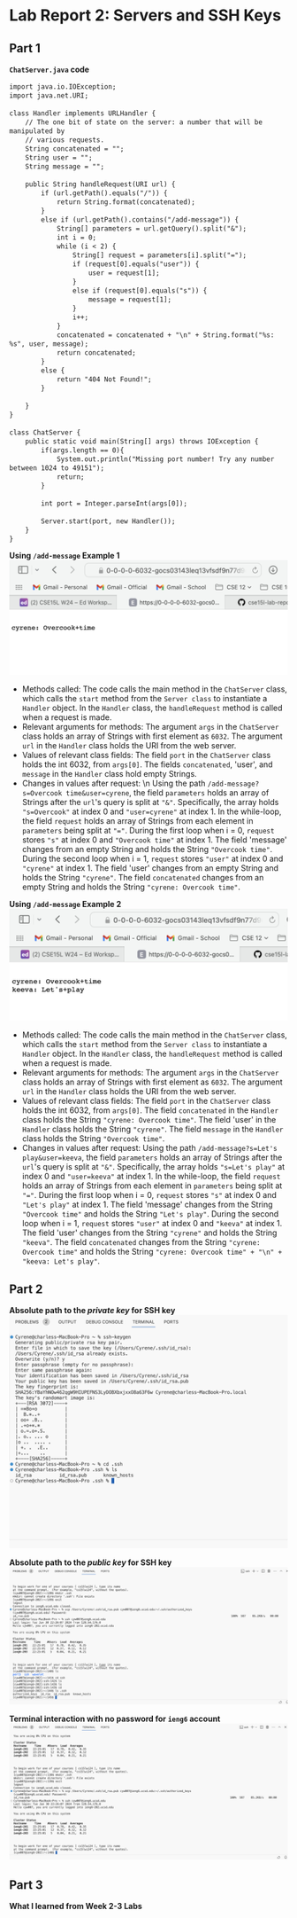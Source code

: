 # Lab Report 2: Servers and SSH Keys

## Part 1
**`ChatServer.java` code**
```
import java.io.IOException;
import java.net.URI;

class Handler implements URLHandler {
    // The one bit of state on the server: a number that will be manipulated by
    // various requests.
    String concatenated = "";
    String user = "";
    String message = "";

    public String handleRequest(URI url) {
        if (url.getPath().equals("/")) {
            return String.format(concatenated);
        }
        else if (url.getPath().contains("/add-message")) {
            String[] parameters = url.getQuery().split("&");
            int i = 0;
            while (i < 2) {
                String[] request = parameters[i].split("=");
                if (request[0].equals("user")) {
                    user = request[1];
                }
                else if (request[0].equals("s")) {
                    message = request[1];
                }
                i++; 
            }
            concatenated = concatenated + "\n" + String.format("%s: %s", user, message);
            return concatenated;
        }
        else {
            return "404 Not Found!";
        }
        
    }
}

class ChatServer {
    public static void main(String[] args) throws IOException {
        if(args.length == 0){
            System.out.println("Missing port number! Try any number between 1024 to 49151");
            return;
        }

        int port = Integer.parseInt(args[0]);

        Server.start(port, new Handler());
    }
}
```

**Using `/add-message` Example 1**
![Image](2Example1.png)
* Methods called: The code calls the main method in the `ChatServer` class, which calls the `start` method from the `Server class` to instantiate a `Handler` object. In the `Handler` class, the  `handleRequest` method is called when a request is made.
* Relevant arguments for methods: The argument `args` in the `ChatServer` class holds an array of Strings with first element as `6032`. The argument `url` in the `Handler` class holds the URI from the web server.
* Values of relevant class fields: The field `port` in the `ChatServer` class holds the int 6032, from `args[0]`. The fields `concatenated`, 'user', and `message` in the `Handler` class hold empty Strings.
* Changes in values after request:
    \n Using the path `/add-message?s=Overcook time&user=cyrene`, the field `parameters` holds an array of Strings after the `url`'s query is split at `"&"`. Specifically, the array holds `"s=Overcook"` at index 0 and `"user=cyrene"` at index 1.
    In the while-loop, the field `request` holds an array of Strings from each element in `parameters` being split at `"="`.
    During the first loop when i = 0, `request` stores `"s"` at index 0 and `"Overcook time"` at index 1. The field 'message' changes from an empty String and holds the String `"Overcook time"`.
    During the second loop when i = 1, `request` stores `"user"` at index 0 and `"cyrene"` at index 1. The field 'user' changes from an empty String and holds the String `"cyrene"`.
    The field `concatenated` changes from an empty String and holds the String `"cyrene: Overcook time"`.

**Using `/add-message` Example 2**
![Image](2Example2.png)
* Methods called: The code calls the main method in the `ChatServer` class, which calls the `start` method from the `Server class` to instantiate a `Handler` object. In the `Handler` class, the  `handleRequest` method is called when a request is made.
* Relevant arguments for methods: The argument `args` in the `ChatServer` class holds an array of Strings with first element as `6032`. The argument `url` in the `Handler` class holds the URI from the web server.
* Values of relevant class fields: The field `port` in the `ChatServer` class holds the int 6032, from `args[0]`. The field `concatenated` in the `Handler` class holds the String `"cyrene: Overcook time"`. The field 'user' in the `Handler` class holds the String `"cyrene"`. The field `message` in the `Handler` class holds the String `"Overcook time"`.
* Changes in values after request:
    Using the path `/add-message?s=Let's play&user=keeva`, the field `parameters` holds an array of Strings after the `url`'s query is split at `"&"`. Specifically, the array holds `"s=Let's play"` at index 0 and `"user=keeva"` at index 1.
    In the while-loop, the field `request` holds an array of Strings from each element in `parameters` being split at `"="`.
    During the first loop when i = 0, `request` stores `"s"` at index 0 and `"Let's play"` at index 1. The field 'message' changes from the String `"Overcook time"` and holds the String `"Let's play"`.
    During the second loop when i = 1, `request` stores `"user"` at index 0 and `"keeva"` at index 1. The field 'user' changes from the String `"cyrene"` and holds the String `"keeva"`.
    The field `concatenated` changes from the String `"cyrene: Overcook time"` and holds the String `"cyrene: Overcook time" + "\n" + "keeva: Let's play"`.

## Part 2

**Absolute path to the *private key* for SSH key**
![Image](SSHprivate.png)

**Absolute path to the *public key* for SSH key**
![Image](SSHpublic.png)

**Terminal interaction with no password for `ieng6` account**
![Image](ieng6NoPWTerminal.png)

## Part 3

**What I learned from Week 2-3 Labs**
